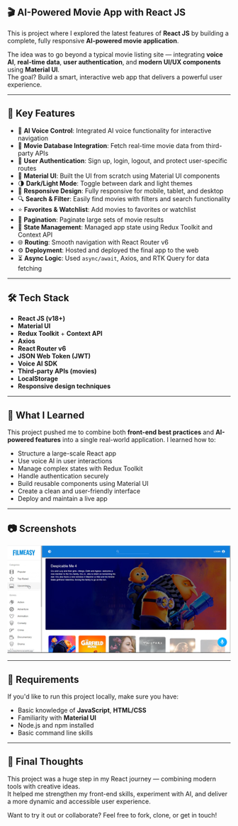 ## 🎬 AI-Powered Movie App with React JS 

This is project where I explored the latest features of **React JS** by building a complete, fully responsive **AI-powered movie application**.

The idea was to go beyond a typical movie listing site — integrating **voice AI**, **real-time data**, **user authentication**, and **modern UI/UX components** using **Material UI**.  
The goal? Build a smart, interactive web app that delivers a powerful user experience.

---

## 🚀 Key Features

- 🧠 **AI Voice Control**: Integrated AI voice functionality for interactive navigation  
- 🎥 **Movie Database Integration**: Fetch real-time movie data from third-party APIs  
- 🔐 **User Authentication**: Sign up, login, logout, and protect user-specific routes  
- 🎨 **Material UI**: Built the UI from scratch using Material UI components  
- 🌗 **Dark/Light Mode**: Toggle between dark and light themes  
- 📱 **Responsive Design**: Fully responsive for mobile, tablet, and desktop  
- 🔍 **Search & Filter**: Easily find movies with filters and search functionality  
- ⭐ **Favorites & Watchlist**: Add movies to favorites or watchlist  
- 🔄 **Pagination**: Paginate large sets of movie results  
- 🧰 **State Management**: Managed app state using Redux Toolkit and Context API  
- 🌐 **Routing**: Smooth navigation with React Router v6  
- ⚙️ **Deployment**: Hosted and deployed the final app to the web  
- ⏳ **Async Logic**: Used `async/await`, Axios, and RTK Query for data fetching  

---

## 🛠️ Tech Stack

- **React JS (v18+)**  
- **Material UI**  
- **Redux Toolkit** + **Context API**  
- **Axios**  
- **React Router v6**  
- **JSON Web Token (JWT)**  
- **Voice AI SDK**  
- **Third-party APIs (movies)**  
- **LocalStorage**  
- **Responsive design techniques**

---

## 🎯 What I Learned

This project pushed me to combine both **front-end best practices** and **AI-powered features** into a single real-world application. I learned how to:

- Structure a large-scale React app  
- Use voice AI in user interactions  
- Manage complex states with Redux Toolkit  
- Handle authentication securely  
- Build reusable components using Material UI  
- Create a clean and user-friendly interface  
- Deploy and maintain a live app  

---

## 📷 Screenshots

![App Screenshot](./src/screenshot.png)

---

## 📌 Requirements

If you'd like to run this project locally, make sure you have:

- Basic knowledge of **JavaScript**, **HTML/CSS**  
- Familiarity with **Material UI**  
- Node.js and npm installed  
- Basic command line skills  

---

## 🙌 Final Thoughts

This project was a huge step in my React journey — combining modern tools with creative ideas.  
It helped me strengthen my front-end skills, experiment with AI, and deliver a more dynamic and accessible user experience.

Want to try it out or collaborate? Feel free to fork, clone, or get in touch!
